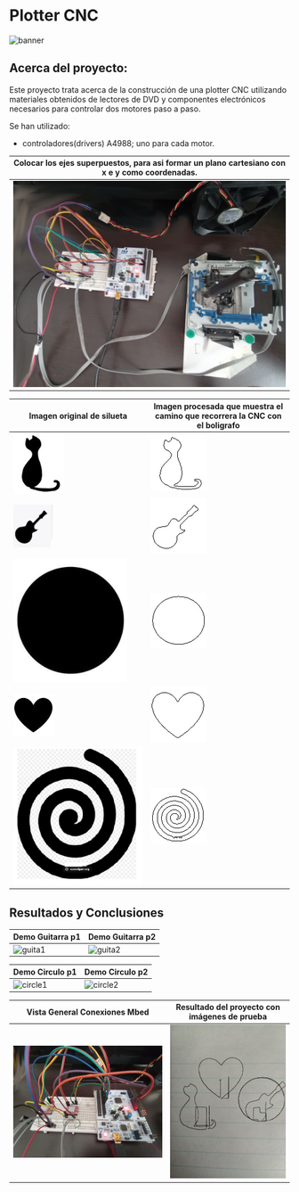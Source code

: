 # Plotter CNC
![banner](/banner.jpg)

## Acerca del proyecto:
Este proyecto trata acerca de la construcción de una plotter CNC utilizando materiales obtenidos de lectores de DVD y componentes electrónicos necesarios para controlar dos motores paso a paso. 

Se han utilizado:
- controladores(drivers) A4988; uno para cada motor.


| Colocar los ejes superpuestos, para asi formar un plano cartesiano con x e y como coordenadas. |
| --- |
| ![2](/general.jpg) |

| Imagen original de silueta | Imagen procesada que muestra el camino que recorrera la CNC con el boligrafo |
| ----- | ----- |
| ![gato](/gato.jpg) | ![gato1](/gato%20procesado.jpg) |
| ![guitarra](/guitarra.jpg) | ![guitarra1](/guitarra%20procesado.jpg) |
| ![circulo](/circulo.jpg) | ![circulo1](/circulo%20procesado.jpg) |
| ![cora](/cora.jpg) | ![cora1](/cora%20procesado.jpg) |
| ![espiral](/espiral.jpg) | ![espiral1](/espiral%20procesado.jpg) |


## Resultados y Conclusiones


| Demo Guitarra p1 | Demo Guitarra p2 |
| ----- | ----- |
| ![guita1](/demo%20guitar1.gif) | ![guita2](/demo%20guitar2.gif) |


| Demo Circulo p1 | Demo Circulo p2 |
| ----- | ----- |
| ![circle1](/demo%20circle1.gif) | ![circle2](/demo%20circle2.gif) |


| Vista General Conexiones Mbed | Resultado del proyecto con imágenes de prueba |
| ----- | ----- |
| ![1](/protoboard%20con%20drivers%20y%20mbed1.jpg) | ![3](/Resultados.jpg) |




